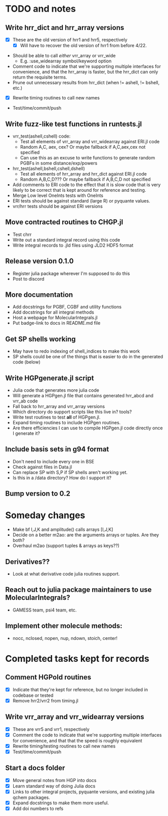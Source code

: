 # TODO and notes

## Write hrr_dict and hrr_array versions
- [X] These are the old version of hrr1 and hrr5, respectively
    - [X] Will have to recover the old version of hrr1 from before 4/22.
- Should be able to call *either* vrr_array or vrr_wide
    - E.g. :use_widearray symbol/keyword option
- Comment code to indicate that we're supporting multiple
    interfaces for convenience, and that the hrr_array is
    faster, but the hrr_dict can only return the requisite
    terms.
- Prune out unnecessary results from hrr_dict (when != ashell, != bshell, etc.)
- [X] Rewrite timing routines to call new names
- Test/time/commit/push

## Write fuzz-like test functions in runtests.jl
- vrr_test(ashell,cshell) code:
    - Test all elements of vrr_array and vrr_widearray against ERI.jl code
    - Random A,C, aex, cex? Or maybe fallback if A,C,aex,cex not specified
    - Can use this as an excuse to write functions to generate random PGBFs
        in some distance/exp/powers
- hrr_test(ashell,bshell,cshell,dshell)
    - Test all elements of hrr_array and hrr_dict against ERI.jl code
    - Random A,B,C,D??? Or maybe fallback if A,B,C,D not specified
- Add comments to ERI code to the effect that it is slow code that is very
    likely to be correct that is kept around for reference and testing.
- Merge Low level OneInts tests with OneInts
- ERI tests should be against standard (large R) or pyquante values.
- vrr/hrr tests should be against ERI versions

## Move contracted routines to CHGP.jl
- Test chrr
- Write out a standard integral record using this code
- Write integral records to .jld files using JLD2 HDF5 format


## Release version 0.1.0
- Register julia package wherever I'm supposed to do this
- Post to discord

## More documentation
- Add docstrings for PGBF, CGBF and utility functions
- Add docstrings for all integral methods
- Host a webpage for MolecularIntegrals.jl
- Put badge-link to docs in README.md file


## Get SP shells working
- May have to redo indexing of shell_indices to make this work
- SP shells could be one of the things that is easier to do in the 
    generated code (below)

## Write HGPgenerate.jl script
- Julia code that generates more julia code
- Will generate a HGPgen.jl file that contains generated hrr_abcd and vrr_ab code
- Fall back to hrr_array and vrr_array versions
- Which directory do support scripts like this live in? tools?
- Write test routines to test **all** of HGPgen.jl.
- Expand timing routines to include HGPgen routines.
- Are there efficiencies I can use to compile HGPgen.jl code directly
    once I generate it?


## Include basis sets in g94 format
- Don't need to include every one in BSE
- Check against files in Data.jl
- Can replace SP with S,P if SP shells aren't working yet.
- Is this in a /data directory? How do I support it?


## Bump version to 0.2




# Someday changes
- Make bf I,J,K and amplitude() calls arrays [I,J,K]
- Decide on a better m2ao: are the arguments arrays or tuples. Are they both?
- Overhaul m2ao (support tuples & arrays as keys??)

## Derivatives??
- Look at what derivative code julia routines support.

## Reach out to julia package maintainers to use MolecularIntegrals?
- GAMESS team, psi4 team, etc.

## Implement other molecule methods:
- nocc, nclosed, nopen, nup, ndown, stoich, center!



# Completed tasks kept for records

## Comment HGPold routines
- [X] Indicate that they're kept for reference, but no longer
    included in codebase or tested
- [X] Remove hrr2/vrr2 from timing.jl

## Write vrr_array and vrr_widearray versions
- [X] These are vrr5 and vrr1, respectively
- [X] Comment the code to indicate that we're supporting multiple
      interfaces for convenience, and that that the speed is 
      roughly equivalent
- [X] Rewrite timing/testing routines to call new names
- [X] Test/time/commit/push

## Start a docs folder
- [X] Move general notes from HGP into docs
- [X] Learn standard way of doing Julia docs
- [X] Links to other integral projects, pyquante versions, and
    existing julia qchem packages.
- [X] Expand docstrings to make them more useful.
- [X] Add doi numbers to refs

